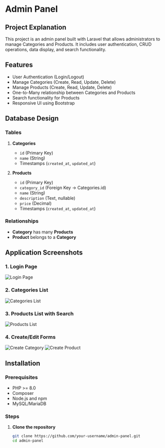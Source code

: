 # Admin Panel

## Project Explanation
This project is an admin panel built with Laravel that allows administrators to manage Categories and Products. It includes user authentication, CRUD operations, data display, and search functionality.

## Features
- User Authentication (Login/Logout)
- Manage Categories (Create, Read, Update, Delete)
- Manage Products (Create, Read, Update, Delete)
- One-to-Many relationship between Categories and Products
- Search functionality for Products
- Responsive UI using Bootstrap

## Database Design

### Tables
1. **Categories**
   - `id` (Primary Key)
   - `name` (String)
   - Timestamps (`created_at`, `updated_at`)

2. **Products**
   - `id` (Primary Key)
   - `category_id` (Foreign Key -> Categories.id)
   - `name` (String)
   - `description` (Text, nullable)
   - `price` (Decimal)
   - Timestamps (`created_at`, `updated_at`)

### Relationships
- **Category** has many **Products**
- **Product** belongs to a **Category**

## Application Screenshots

### 1. Login Page
![Login Page](screenshots/login.png)

### 2. Categories List
![Categories List](screenshots/categories.png)

### 3. Products List with Search
![Products List](screenshots/products.png)

### 4. Create/Edit Forms
![Create Category](screenshots/create_category.png)
![Create Product](screenshots/create_product.png)

## Installation

### Prerequisites
- PHP >= 8.0
- Composer
- Node.js and npm
- MySQL/MariaDB

### Steps
1. **Clone the repository**
   ```bash
   git clone https://github.com/your-username/admin-panel.git
   cd admin-panel
